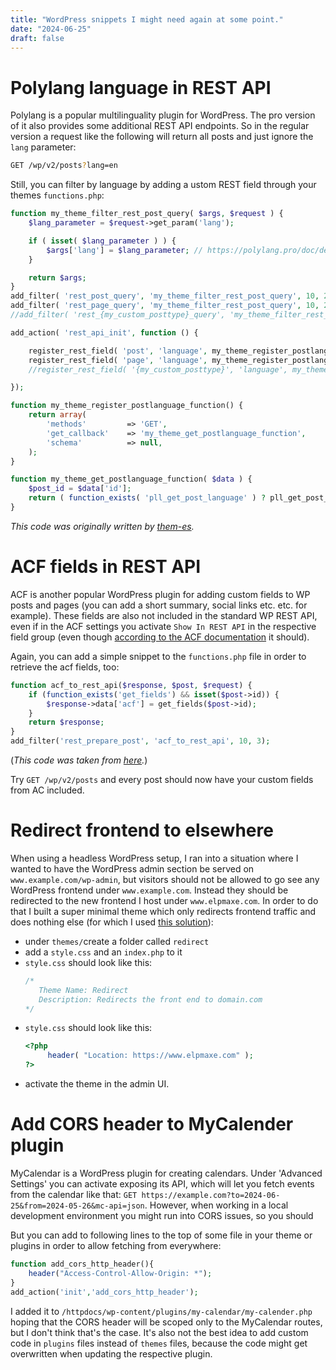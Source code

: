 ```yaml
---
title: "WordPress snippets I might need again at some point."
date: "2024-06-25"
draft: false
---
```


# Polylang language in REST API

Polylang is a popular multilinguality plugin for WordPress. The pro version of it also provides some additional REST API endpoints. So in the regular version a request like the following will return all posts and just ignore the `lang` parameter:

```sh
GET /wp/v2/posts?lang=en
```

Still, you can filter by language by adding a ustom REST field through your themes `functions.php`:

```php
function my_theme_filter_rest_post_query( $args, $request ) {
	$lang_parameter = $request->get_param('lang');

	if ( isset( $lang_parameter ) ) {
		$args['lang'] = $lang_parameter; // https://polylang.pro/doc/developpers-how-to/#query
	}

	return $args;
}
add_filter( 'rest_post_query', 'my_theme_filter_rest_post_query', 10, 2 );
add_filter( 'rest_page_query', 'my_theme_filter_rest_post_query', 10, 2 );
//add_filter( 'rest_{my_custom_posttype}_query', 'my_theme_filter_rest_post_query', 10, 2 ); // Custom posttype

add_action( 'rest_api_init', function () {

	register_rest_field( 'post', 'language', my_theme_register_postlanguage_function() );
	register_rest_field( 'page', 'language', my_theme_register_postlanguage_function() );
	//register_rest_field( '{my_custom_posttype}', 'language', my_theme_register_postlanguage_function() ); // Optional: Custom posttype

});

function my_theme_register_postlanguage_function() {
	return array(
		'methods'         => 'GET',
		'get_callback'    => 'my_theme_get_postlanguage_function',
		'schema'          => null,
	);
}

function my_theme_get_postlanguage_function( $data ) {
	$post_id = $data['id'];
	return ( function_exists( 'pll_get_post_language' ) ? pll_get_post_language( $post_id ) : null );
}
```

_This code was originally written by [them-es](https://gist.github.com/them-es/3ab1aa674fdb1829a3079f09559c8614)._

# ACF fields in REST API

ACF is another popular WordPress plugin for adding custom fields to WP posts and pages (you can add a short summary, social links etc. etc. for example). These fields are also not included in the standard WP REST API, even if in the ACF settings you activate `Show In REST API` in the respective field group (even though [according to the ACF documentation](https://www.advancedcustomfields.com/resources/wp-rest-api-integration/) it should).

Again, you can add a simple snippet to the `functions.php` file in order to retrieve the acf fields, too:

```php
function acf_to_rest_api($response, $post, $request) {
    if (function_exists('get_fields') && isset($post->id)) {
        $response->data['acf'] = get_fields($post->id);
    }
    return $response;
}
add_filter('rest_prepare_post', 'acf_to_rest_api', 10, 3);
```

(_This code was taken from [here](https://stackoverflow.com/a/57501896/20232056)._)

Try `GET /wp/v2/posts` and every post should now have your custom fields from AC included.

# Redirect frontend to elsewhere

When using a headless WordPress setup, I ran into a situation where I wanted to have the WordPress admin section be served on `www.example.com/wp-admin`, but visitors should not be allowed to go see any WordPress frontend under `www.example.com`. Instead they should be redirected to the new frontend I host under `www.elpmaxe.com`. In order to do that I built a super minimal theme which only redirects frontend traffic and does nothing else (for which I used [this solution](https://WordPress.stackexchange.com/a/17973)):

- under `themes/`create a folder called `redirect`
- add a `style.css` and an `index.php` to it
- `style.css` should look like this:
  ```php
  /*
     Theme Name: Redirect
     Description: Redirects the front end to domain.com
  */
  ```
- `style.css` should look like this:
  ```php
  <?php
       header( "Location: https://www.elpmaxe.com" );
  ?>
  ```
- activate the theme in the admin UI.

# Add CORS header to MyCalender plugin

MyCalendar is a WordPress plugin for creating calendars. Under 'Advanced Settings' you can activate exposing its API, which will let you fetch events from the calendar like that: `GET https://example.com?to=2024-06-25&from=2024-05-26&mc-api=json`. However, when working in a local development environment you might run into CORS issues, so you should

But you can add to following lines to the top of some file in your theme or plugins in order to allow fetching from everywhere:

```php
function add_cors_http_header(){
    header("Access-Control-Allow-Origin: *");
}
add_action('init','add_cors_http_header');
```

I added it to `/httpdocs/wp-content/plugins/my-calendar/my-calender.php` hoping that the CORS header will be scoped only to the MyCalendar routes, but I don't think that's the case. It's also not the best idea to add custom code in `plugins` files instead of `themes` files, because the code might get overwritten when updating the respective plugin.
